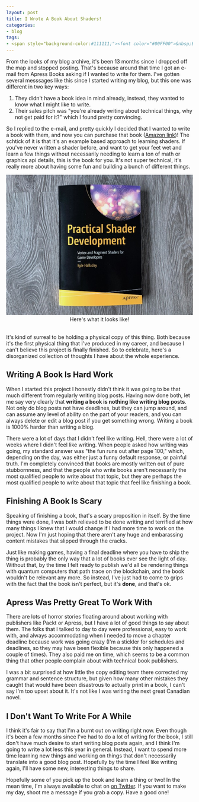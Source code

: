 ```yaml
---
layout: post
title: I Wrote A Book About Shaders!
categories:
- blog
tags:
- <span style="background-color:#111111;"><font color="#00FF00">&nbsp;Blog&nbsp;&nbsp;</font></span>
---
```


From the looks of my blog archive, it's been 13 months since I dropped off the map and stopped posting. That's because around that time I got an e-mail from Apress Books asking if I wanted to write for them. I've gotten several messsages like this since I started writing my blog, but this one was different in two key ways: 

1. They didn't have a book idea in mind already, instead, they wanted to know what I might like to write. 
2. Their sales pitch was "you're already writing about technical things, why not get paid for it?" which I found pretty convincing. 

So I replied to the e-mail, and pretty quickly I decided that I wanted to write a book with them, and now you can purchase that book ([Amazon link](https://www.amazon.com/Practical-Shader-Development-Fragment-Developers/dp/1484244567))! The schtick of it is that it's an example based approach to learning shaders. If you've never written a shader before, and want to get your feet wet and learn a few things without necessarily needing to learn a ton of math or graphics api details, this is the book for you. It's not super technical, it's really more about having some fun and building a bunch of different things. 

<div align="center">
<img src="/images/post_images/2019-04-18/book_cover.JPG" />
Here's what it looks like!
<br><br>
</div>

It's kind of surreal to be holding a physical copy of this thing. Both because it's the first physical thing that I've produced in my career, and because I can't believe this project is finally finished. So to celebrate, here's a disorganized collection of thoughts I have about the whole experience.

## Writing A Book Is Hard Work
When I started this project I honestly didn't think it was going to be that much different from regularly writing blog posts. Having now done both, let me say very clearly that **writing a book is nothing like writing blog posts**. Not only do blog posts not have deadlines, but they can jump around, and can assume any level of ability on the part of your readers, and you can always delete or edit a blog post if you get something wrong. Writing a book is 1000% harder than writing a blog.

There were a lot of days that I didn't feel like writing. Hell, there were a lot of weeks where I didn't feel like writing. When people asked how writing was going, my standard answer was "the fun runs out after page 100," which, depending on the day, was either just a funny default response, or painful truth. I'm completely convinced that books are mostly written out of pure stubbornness, and that the people who write books aren't necessarily the most qualified people to write about that topic, but they are perhaps the most qualified people to write about that topic that feel like finishing a book.


## Finishing A Book Is Scary
Speaking of finishing a book, that's a scary proposition in itself. By the time things were done, I was both relieved to be done writing and terrified at how many things I knew that I would change if I had more time to work on the project. Now I'm just hoping that there aren't any huge and embarassing content mistakes that slipped through the cracks. 

Just like making games, having a final deadline where you have to ship the thing is probably the only way that a lot of books ever see the light of day. Without that, by the time I felt ready to publish we'd all be rendering things with quantum computers that path trace on the blockchain, and the book wouldn't be relevant any more. So instead, I've just had to come to grips with the fact that the book isn't perfect, but it's **done**, and that's ok.


## Apress Was Pretty Great To Work With
There are lots of horror stories floating around about working with publishers like Packt or Apress, but I have a lot of good things to say about them. The folks that I talked to day to day were professional, easy to work with, and always accommodating when I needed to move a chapter deadline because work was going crazy (I'm a stickler for schedules and deadlines, so they may have been flexible because this only happened a couple of times). They also paid me on time, which seems to be a common thing that other people complain about with technical book publishers. 

I was a bit surprised at how little the copy editing team there corrected my grammar and sentence structure, but given how many other mistakes they caught that would have been disastrous to actually print in a book, I can't say I'm too upset about it. It's not like I was writing the next great Canadian novel. 


## I Don't Want To Write For A While
I think it's fair to say that I'm a burnt out on writing right now. Even though it's been a few months since I've had to do a lot of writing for the book, I still don't have much desire to start writing blog posts again, and I think I'm going to write a lot less this year in general. Instead, I want to spend more time learning new things and working on things that don't necessarily translate into a good blog post. Hopefully by the time I feel like writing again, I'll have some new, interesting things to share. 


Hopefully some of you pick up the book and learn a thing or two! In the mean time, I'm always available to chat on [on Twitter](https://twitter.com/khalladay). If you want to make my day, shoot me a message if you grab a copy. Have a good one!
